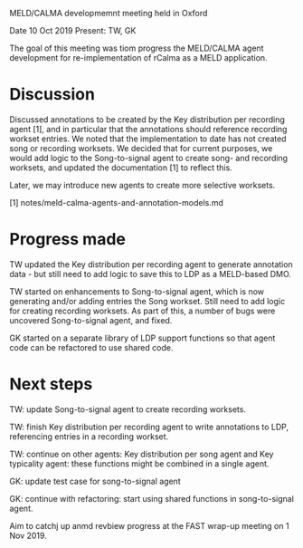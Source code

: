 MELD/CALMA developmemnt meeting held in Oxford

Date 10 Oct 2019
Present: TW, GK

The goal of this meeting was tiom progress the MELD/CALMA agent development for re-implementation of rCalma as a MELD application.

# Discussion

Discussed annotations to be created by the Key distribution per recording agent [1], and in particular that the annotations should reference recording workset entries.  We noted that the implementation to date has not created song or recording worksets.  We decided that for current purposes, we would add logic to the Song-to-signal agent to create song- and recording worksets, and updated the documentation [1] to reflect this.

Later, we may introduce new agents to create more selective worksets.

[1] notes/meld-calma-agents-and-annotation-models.md


# Progress made

TW updated the Key distribution per recording agent to generate annotation data - but still need to add logic to save this to LDP as a MELD-based DMO.

TW started on enhancements to Song-to-signal agent, which is now generating and/or adding entries the Song workset. Still need to add logic for creating recording worksets.  As part of this, a number of bugs were uncovered Song-to-signal agent, and fixed.

GK started on a separate library of LDP support functions so that agent code can be refactored to use shared code.


# Next steps

TW: update Song-to-signal agent to create recording worksets.

TW: finish Key distribution per recording agent to write annotations to LDP,  referencing entries in a recording workset.

TW: continue on other agents: Key distribution per song agent and Key typicality agent: these functions might be combined in a single agent.

GK: update test case for song-to-signal agent

GK: continue with refactoring:  start using shared functions in song-to-signal agent.

Aim to catchj up anmd revbiew progress at the FAST wrap-up meeting on 1 Nov 2019.

